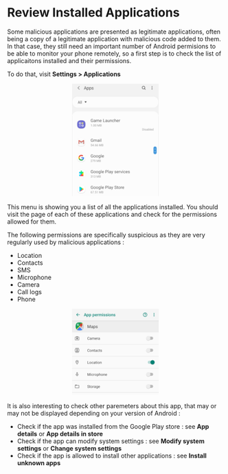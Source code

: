 # Review Installed Applications

Some malicious applications are presented as legitimate applications, often being a copy of a legitimate application with malicious code added to them. In that case, they still need an important number of Android permisions to be able to monitor your phone remotely, so a first step is to check the list of applicaitons installed and their permissions.

To do that, visit **Settings > Applications**

<center>
<img src="../img/android_apps1.png" style="max-width:40%"/>
</center>

This menu is showing you a list of all the applications installed. You should visit the page of each of these applications and check for the permissions allowed for them.

The following permissions are specifically suspicious as they are very regularly used by malicious applications :
* Location
* Contacts
* SMS
* Microphone
* Camera
* Call logs
* Phone

<center>
<img src="../img/android_apps2.png" style="max-width:40%"/>
</center>

It is also interesting to check other paremeters about this app, that may or may not be displayed depending on your version of Android :
* Check if the app was installed from the Google Play store : see **App details** or **App details in store**
* Check if the app can modify system settings : see **Modify system settings** or **Change system settings**
* Check if the app is allowed to install other applications : see **Install unknown apps**
